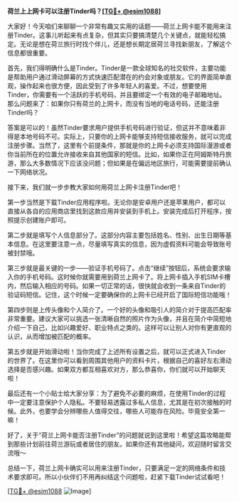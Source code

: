 **荷兰上上网卡可以注册Tinder吗？[[TG💪+ @esim1088](https://t.me/s/esim1088)]**

大家好！今天咱们来聊聊一个非常有趣又实用的话题——荷兰上网卡能不能用来注册Tinder。这事儿听起来有点复杂，但其实只要搞清楚几个关键点，就能轻松搞定。无论是想在荷兰旅行时找个伴儿，还是想长期定居荷兰寻找新朋友，了解这个信息都很重要。

首先，我们得明确什么是Tinder。Tinder是一款全球知名的社交软件，主要功能是帮助用户通过滑动屏幕的方式快速匹配潜在的约会对象或朋友。它的界面简单直观，操作起来也很方便，因此受到了许多年轻人的喜爱。不过，想要使用Tinder，你需要有一个活跃的手机号码，并且要绑定一个有效的电子邮箱地址。那么问题来了：如果你只有荷兰的上网卡，而没有当地的电话号码，还能注册Tinder吗？

答案是可以的！虽然Tinder要求用户提供手机号码进行验证，但这并不意味着非得是本地号码不可。实际上，只要你的上网卡能够支持短信接收服务，就可以完成注册步骤。当然了，这里有个前提条件，那就是你的上网卡必须支持国际漫游或者你当前所在的位置允许接收来自其他国家的短信。比如，如果你正在阿姆斯特丹旅游，那么大多数情况下应该没问题；但如果是在偏远地区旅行，可能需要提前确认一下网络状况。

接下来，我们就一步步教大家如何用荷兰上网卡注册Tinder吧！

第一步当然是下载Tinder应用程序啦。无论你是安卓用户还是苹果用户，都可以直接从各自的应用商店里找到这款应用并安装到手机上。安装完成后打开程序，按照提示创建账户即可。

第二步就是填写个人信息部分了。这部分内容主要包括姓名、性别、出生日期等基本信息。在这里要注意一点，尽量填写真实的信息，因为虚假资料可能会导致账号被封禁哦。

第三步就是最关键的一步——验证手机号码了。点击“继续”按钮后，系统会要求输入你的手机号码。这时候你就需要用到荷兰上网卡了。将上网卡插入手机SIM卡槽内，然后输入相应的号码。如果一切正常的话，很快就会收到一条来自Tinder的验证码短信。记住，这个时候一定要确保你的上网卡已经开启了国际短信功能哦！

第四步则是上传头像和个人简介了。一个好的头像和吸引人的简介对于提高匹配率非常重要。建议大家可以挑选一张清晰自然的照片作为头像，并且在简介中简短地介绍一下自己，比如兴趣爱好、职业特点之类的。这样可以让别人对你有更直观的认识，从而增加被匹配的概率。

第五步就是开始滑动啦！当你完成了上述所有设置之后，就可以正式进入Tinder的世界了。在这里你可以看到周围其他用户的资料卡片，根据自己的喜好左右滑动选择是否感兴趣。如果双方都互相喜欢对方，那么恭喜你，你们就可以开始聊天啦！

最后还有一个小贴士给大家分享：为了避免不必要的麻烦，在使用Tinder的过程中一定要注意保护个人隐私。不要轻易透露过多私人信息，尤其是在初次接触的时候。此外，也要学会分辨哪些人值得交往，哪些人可能存在风险。毕竟安全第一嘛！

好了，关于“荷兰上网卡能否注册Tinder”的问题就说到这里啦！希望这篇攻略能帮到那些计划前往荷兰游玩或者居住的朋友。如果你还有其他疑问，欢迎随时留言交流哦～

总结一下，荷兰上网卡确实可以用来注册Tinder，只要满足一定的网络条件和技术要求即可。所以小伙伴们不用再纠结这个问题啦，赶紧下载Tinder试试看吧！

[[TG💪+ @esim1088](https://t.me/s/esim1088) ![Image](https://i.postimg.cc/4NQfJmqS/Snipaste-2025-05-13-00-14-12.png)]